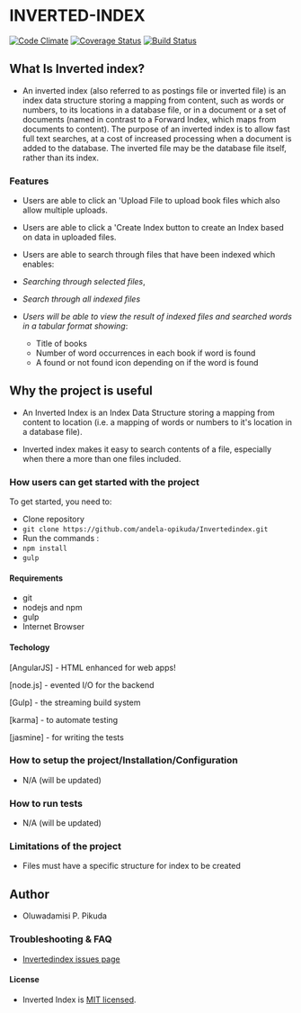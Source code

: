 # **INVERTED-INDEX**
[![Code Climate](https://codeclimate.com/github/andela-opikuda/Invertedindex/badges/gpa.svg)](https://codeclimate.com/github/andela-opikuda/Invertedindex) 
[![Coverage Status](https://coveralls.io/repos/github/andela-opikuda/Invertedindex/badge.svg?branch=switch)](https://coveralls.io/github/andela-opikuda/Invertedindex?branch=switch) 
[![Build Status](https://travis-ci.org/andela-opikuda/Invertedindex.svg?branch=switch)](https://travis-ci.org/andela-opikuda/Invertedindex)

## What Is Inverted index?

- An inverted index (also referred to as postings file or inverted file) is an index data structure storing a mapping from content, such as words or numbers, to its locations in a database file, or in a document or a set of documents (named in contrast to a Forward Index, which maps from documents to content). The purpose of an inverted index is to allow fast full text searches, at a cost of increased processing when a document is added to the database. The inverted file may be the database file itself, rather than its index.

### Features

- Users are able to click an 'Upload File to upload book files which also allow multiple uploads.

- Users are able to click a 'Create Index button to create an Index based on data in uploaded files.

- Users are able to search through files that have been indexed which enables:
 - *Searching through selected files*,
 - *Search through all indexed files*
 - *Users will be able to view the result of indexed files and searched words in a tabular format showing*:

      - Title of books
      - Number of word occurrences in each book if word is found
      - A found or not found icon depending on if the word is found


## Why the project is useful
- An Inverted Index is an Index Data Structure storing a mapping from content to location (i.e. a mapping of words or numbers to it's location in a database file).

- Inverted index makes it easy to search contents of a file, especially when there a more than one files included.


### How users can get started with the project
To get started, you need to:
* Clone repository
 * `git clone https://github.com/andela-opikuda/Invertedindex.git`
* Run the commands : 
 * `npm install`
 * `gulp`
 
#### Requirements
* git
* nodejs and npm
* gulp
* Internet Browser

#### Techology
[AngularJS] - HTML enhanced for web apps!

[node.js] - evented I/O for the backend

[Gulp] - the streaming build system

[karma] - to automate testing

[jasmine] - for writing the tests

### How to setup the project/Installation/Configuration
- N/A (will be updated)

### How to run tests
- N/A (will be updated)

### Limitations of the project
- Files must have a specific structure for index to be created

## Author
- Oluwadamisi P. Pikuda

### Troubleshooting & FAQ
- [Invertedindex issues page](https://github.com/andela-opikuda/Invertedindex/issues)

#### License
- Inverted Index is [MIT licensed](https://github.com/andela-opikuda/Invertedindex/blob/switch/License.md).
